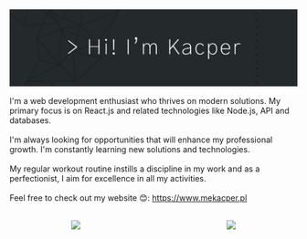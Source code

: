 
<!-- <div id="header" align="center">
  <h1>Hi there, I'm Kacper 👋</h1>
</div>
-->
<img src="https://github.com/XarrrdaS/XarrrdaS/blob/main/profile-banner.png" style="margin-right: 20px;">

I'm a web development enthusiast who thrives on modern solutions. My primary focus is on React.js and related technologies like Node.js, API and databases. 
<br><br>
I'm always looking for opportunities that will enhance my professional growth. I'm constantly learning new solutions and technologies.
<br><br>
My regular workout routine instills a discipline in my work and as a perfectionist, I aim for excellence in all my activities.
<br><br>
Feel free to check out my website 😊: https://www.mekacper.pl
<br><br>

<div style="text-align: center; display: flex; justify-content: space-around;" align="center" margin="50px">
<!--   <img src="https://media.giphy.com/media/v1.Y2lkPTc5MGI3NjExMXpkOWQxOW56NHZsZ28yc3JicDBqcndla25semgwMml0ZjNkcjNjOSZlcD12MV9pbnRlcm5hbF9naWZfYnlfaWQmY3Q9cw/yg6pEloDXLz6evd0ng/giphy.gif" height="175" style="margin-right: 20px;"> -->
    <img src="https://github-readme-stats.vercel.app/api/top-langs/?username=XarrrdaS&theme=react&hide_border=true&include_all_commits=false&count_private=false&layout=compact" height="175" style="margin-right: 20px;">
    <img src="https://media.giphy.com/media/v1.Y2lkPTc5MGI3NjExaDk5MzIxM3JzbnNoMXB6ZWRuNnR3cnA4bnV3aW44N2RqdzVpd29wciZlcD12MV9pbnRlcm5hbF9naWZfYnlfaWQmY3Q9Zw/CuuSHzuc0O166MRfjt/giphy.gif" height="175" style="margin-left: 20px;">
</div>
